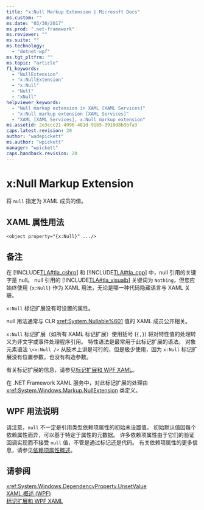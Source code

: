 ```yaml
---
title: "x:Null Markup Extension | Microsoft Docs"
ms.custom: ""
ms.date: "03/30/2017"
ms.prod: ".net-framework"
ms.reviewer: ""
ms.suite: ""
ms.technology: 
  - "dotnet-wpf"
ms.tgt_pltfrm: ""
ms.topic: "article"
f1_keywords: 
  - "NullExtension"
  - "x:NullExtension"
  - "x:Null"
  - "Null"
  - "xNull"
helpviewer_keywords: 
  - "Null markup extension in XAML [XAML Services]"
  - "x:Null markup extension [XAML Services]"
  - "XAML [XAML Services], x:Null markup extension"
ms.assetid: 2e3ccc21-4996-481d-91b5-3910d8b3bfa3
caps.latest.revision: 20
author: "wadepickett"
ms.author: "wpickett"
manager: "wpickett"
caps.handback.revision: 20
---
```

# x:Null Markup Extension
将 `null` 指定为 XAML 成员的值。  
  
## XAML 属性用法  
  
```  
<object property="{x:Null}" .../>  
```  
  
## 备注  
 在 [!INCLUDE[TLA#tla_cshrp](../../../includes/tlasharptla-cshrp-md.md)] 和 [!INCLUDE[TLA#tla_cpp](../../../includes/tlasharptla-cpp-md.md)] 中，null 引用的关键字是 null。  null 引用的 [!INCLUDE[TLA#tla_visualb](../../../includes/tlasharptla-visualb-md.md)] 关键词为 `Nothing`，但您应始终使用 `{x:Null}` 作为 XAML 用法，无论是哪一种代码隐藏语言与 XAML 关联。  
  
 `x:Null` 标记扩展没有可设置的属性。  
  
 null 用法通常与 CLR <xref:System.Nullable%601> 值的 XAML 成员公开相关。  
  
 `x:Null` 标记扩展（如所有 XAML 标记扩展）使用括号 \(`{,}`\) 将对特性值的处理转义为非文字或事件处理程序引用。  特性语法是最常用于此标记扩展的语法。  对象元素语法 `\<x:Null />` 从技术上讲是可行的，但是极少使用，因为 `x:Null` 标记扩展没有位置参数，也没有构造参数。  
  
 有关标记扩展的信息，请参见[标记扩展和 WPF XAML](../../../ocs/framework/wpf/advanced/markup-extensions-and-wpf-xaml.md)。  
  
 在 .NET Framework XAML 服务中，对此标记扩展的处理由 <xref:System.Windows.Markup.NullExtension> 类定义。  
  
## WPF 用法说明  
 请注意，`null` 不一定是引用类型依赖项属性的初始未设置值。  初始默认值因每个依赖属性而异，可以基于特定于属性的元数据。  许多依赖项属性由于它们的验证回调实现而不接受 `null` 值，不管是通过标记还是代码。  有关依赖项属性的更多信息，请参见[依赖项属性概述](../../../ocs/framework/wpf/advanced/dependency-properties-overview.md)。  
  
## 请参阅  
 <xref:System.Windows.DependencyProperty.UnsetValue>   
 [XAML 概述 \(WPF\)](../../../ocs/framework/wpf/advanced/xaml-overview-wpf.md)   
 [标记扩展和 WPF XAML](../../../ocs/framework/wpf/advanced/markup-extensions-and-wpf-xaml.md)